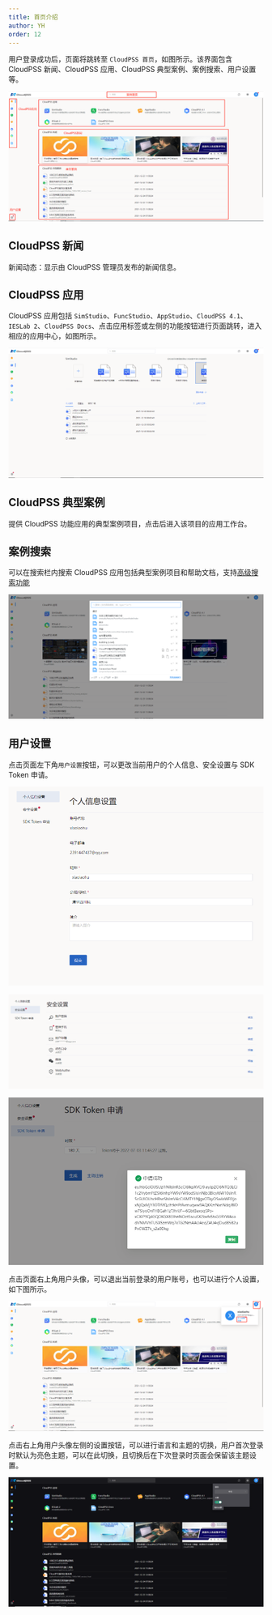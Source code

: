 ```yaml
---
title: 首页介绍
author: YH
order: 12
---
```



用户登录成功后，页面将跳转至 `CloudPSS 首页`，如图所示。该界面包含 CloudPSS 新闻、CloudPSS 应用、CloudPSS 典型案例、案例搜索、用户设置等。

![ CloudPSS 首页](./首页.png " CloudPSS 首页")

## CloudPSS 新闻

新闻动态：显示由 CloudPSS 管理员发布的新闻信息。

## CloudPSS 应用

CloudPSS 应用包括 `SimStudio`、`FuncStudio`、`AppStudio`、`CloudPSS 4.1`、`IESLab 2`、`CloudPSS Docs`、点击应用标签或左侧的功能按钮进行页面跳转，进入相应的应用中心，如图所示。  

![ SimStudio 应用中心](./功能应用.png " SimStudio 应用中心")

## CloudPSS 典型案例

提供 CloudPSS 功能应用的典型案例项目，点击后进入该项目的应用工作台。

## 案例搜索

可以在搜索栏内搜索 CloudPSS 应用包括典型案例项目和帮助文档，支持[高级搜索功能](../advanced-search.md "高级搜索功能")

![搜索主界面](./搜索主界面.png "搜索主界面")

## 用户设置
	
点击页面左下角`用户设置`按钮，可以更改当前用户的个人信息、安全设置与 SDK Token 申请。

![个人信息](./个人信息.png "个人信息")

![安全设置](./安全设置.png "安全设置")

![ SDK Token 申请](./SDKToken申请.png " SDK Token 申请")

点击页面右上角用户头像，可以退出当前登录的用户账号，也可以进行个人设置，如下图所示。

![退出登录](./退出登录.png "退出登录")

点击右上角用户头像左侧的设置按钮，可以进行语言和主题的切换，用户首次登录时默认为亮色主题，可以在此切换，且切换后在下次登录时页面会保留该主题设置。

![切换为暗色主题](./切换主题.png "切换为暗色主题")
